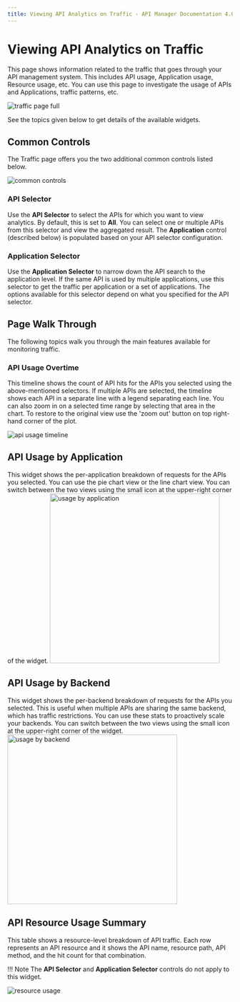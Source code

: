 ```yaml
---
title: Viewing API Analytics on Traffic - API Manager Documentation 4.0.0
---
```


# Viewing API Analytics on Traffic

This page shows information related to the traffic that goes through your API management system. This includes API usage, Application usage, Resource usage, etc. You can use this page to investigate the usage of APIs and Applications, traffic patterns, etc.

![traffic page full]({{base_path}}/assets/img/analytics/traffic/traffic-page-full.png)

See the topics given below to get details of the available widgets.
 
## Common Controls

The Traffic page offers you the two additional common controls listed below.

![common controls]({{base_path}}/assets/img/analytics/traffic/common-controls.png)

### API Selector

Use the **API Selector** to select the APIs for which you want to view analytics. By default, this is set to **All**. You can select one or multiple APIs from this selector and view the aggregated result. The **Application** control (described below) is populated based on your API selector configuration.
  
### Application Selector

Use the **Application Selector** to narrow down the API search to the application level. If the same API is used by multiple applications,
use this selector to get the traffic per application or a set of applications. The options available for this selector depend on what you specified for the API selector.
  
## Page Walk Through

The following topics walk you through the main features available for monitoring traffic.

### API Usage Overtime

This timeline shows the count of API hits for the APIs you selected using the above-mentioned selectors. If multiple APIs are
 selected, the timeline shows each API in a separate line with a legend separating each line. You can also zoom in on a selected time range by selecting that area in the chart.
 To restore to the original view use the 'zoom out' button on top right-hand corner of the plot.
 
![api usage timeline]({{base_path}}/assets/img/analytics/traffic/api-usage-timeline.png)
 
## API Usage by Application

This widget shows the per-application breakdown of requests for the APIs you selected. You can use the pie chart view or the line chart view. You can switch between the two views using the small icon at the upper-right corner 
of the widget.
<img src="{{base_path}}/assets/img/analytics/traffic/usage-by-application.png" title="usage by application" width="380"/>
  
## API Usage by Backend

This widget shows the per-backend breakdown of requests for the APIs you selected. This is useful when multiple APIs are sharing the same backend, which has traffic restrictions. You can use these stats to proactively scale your backends. You can switch between the two views using the small icon at the upper-right corner 
of the widget.
<img src="{{base_path}}/assets/img/analytics/traffic/usage-by-backend.png" title="usage by backend" width="380"/>

## API Resource Usage Summary

This table shows a resource-level breakdown of API traffic. Each row represents an API resource and it shows the
 API name, resource path, API method, and the hit count for that combination. 
 
!!! Note
    The **API Selector** and **Application Selector** controls do not apply to this widget.

![resource usage]({{base_path}}/assets/img/analytics/traffic/resource-usage.png)
